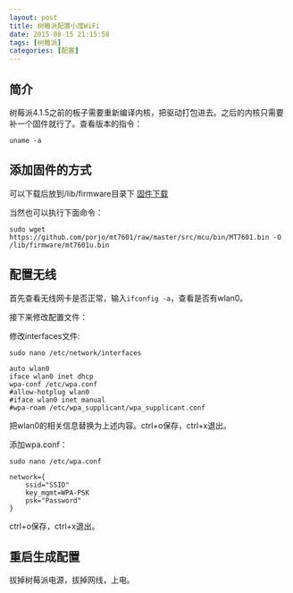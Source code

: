 ```yaml
---
layout: post
title: 树莓派配置小度WiFi
date: 2015-08-15 21:15:58
tags: [树莓派]
categories: [配置]
---
```


## 简介

树莓派4.1.5之前的板子需要重新编译内核，把驱动打包进去。之后的内核只需要补一个固件就行了。查看版本的指令：

    uname -a

## 添加固件的方式

可以下载后放到/lib/firmware目录下
[固件下载](https://github.com/porjo/mt7601/raw/master/src/mcu/bin/MT7601.bin)

当然也可以执行下面命令：

```sudo wget https://github.com/porjo/mt7601/raw/master/src/mcu/bin/MT7601.bin -O /lib/firmware/mt7601u.bin```

## 配置无线

首先查看无线网卡是否正常，输入```ifconfig -a```，查看是否有wlan0。

接下来修改配置文件：

修改interfaces文件:

    sudo nano /etc/network/interfaces

    auto wlan0
    iface wlan0 inet dhcp
    wpa-conf /etc/wpa.conf
    #allow-hotplug wlan0
    #iface wlan0 inet manual
    #wpa-roam /etc/wpa_supplicant/wpa_supplicant.conf
  
把wlan0的相关信息替换为上述内容。ctrl+o保存，ctrl+x退出。

添加wpa.conf：

    sudo nano /etc/wpa.conf

    network={
        ssid="SSID"
        key_mgmt=WPA-PSK
        psk="Password"
    }
    
ctrl+o保存，ctrl+x退出。

## 重启生成配置

拔掉树莓派电源，拔掉网线，上电。